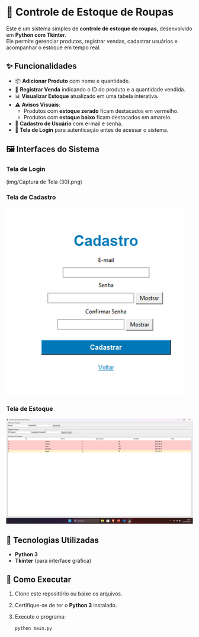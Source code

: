 # 👕 Controle de Estoque de Roupas

Este é um sistema simples de **controle de estoque de roupas**, desenvolvido em **Python com Tkinter**.  
Ele permite gerenciar produtos, registrar vendas, cadastrar usuários e acompanhar o estoque em tempo real.

## ✨ Funcionalidades

- 📦 **Adicionar Produto** com nome e quantidade.
- 🛒 **Registrar Venda** indicando o ID do produto e a quantidade vendida.
- 📊 **Visualizar Estoque** atualizado em uma tabela interativa.
- ⚠️ **Avisos Visuais**:
  - Produtos com **estoque zerado** ficam destacados em vermelho.
  - Produtos com **estoque baixo** ficam destacados em amarelo.
- 🔐 **Cadastro de Usuário** com e-mail e senha.
- 🔑 **Tela de Login** para autenticação antes de acessar o sistema.

## 🖼️ Interfaces do Sistema

### Tela de Login
(img/Captura de Tela (30).png)

### Tela de Cadastro
![Tela de Cadastro](./Captura%20de%20tela%202025-09-18%20085206.png)

### Tela de Estoque
![Tela do Sistema](./Captura%20de%20Tela%20(29).png)

## 🚀 Tecnologias Utilizadas

- **Python 3**
- **Tkinter** (para interface gráfica)

## 📂 Como Executar

1. Clone este repositório ou baixe os arquivos.
2. Certifique-se de ter o **Python 3** instalado.
3. Execute o programa:

   ```bash
   python main.py

